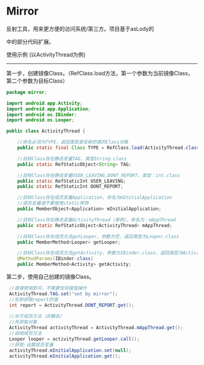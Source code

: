 # Mirror
反射工具，用来更方便的访问系统/第三方。项目基于asLody的

[VirtualApp]: https://github.com/asLody/VirtualApp

中的部分代码扩展。



使用示例 (以ActivityThread为例)

------

第一步，创建镜像Class。（RefClass.load方法，第一个参数为当前镜像Class，第二个参数为目标Class）

```java
package mirror;

import android.app.Activity;
import android.app.Application;
import android.os.IBinder;
import android.os.Looper;

public class ActivityThread {

    //命名必须为TYPE，返回类型是反射的类的Class对象
    public static final Class TYPE = RefClass.load(ActivityThread.class,"android.app.ActivityThread");

    //目标Class存在静态变量TAG，类型String.class
    public static RefStaticObject<String> TAG;

    //目标Class存在静态变量USER_LEAVING,DONT_REPORT，类型：int.class
    public static RefStaticInt USER_LEAVING;
    public static RefStaticInt DONT_REPORT;

    //目标Class存在成员变量Application，命名为mInitialApplication
    //成员变量请不要使用static修饰
    public MemberObject<Application> mInitialApplication;

    //目标Class存在静态变量ActivityThread（单例），命名为：mAppThread
    public static RefStaticObject<ActivityThread> mAppThread;

    //目标Class存在成员方法getLooper，参数为空，返回类型为Looper.class
    public MemberMethod<Looper> getLooper;

    //目标Class存在成员方法getActivity，参数为IBinder.class，返回类型为Activity.class
    @MethodParams(IBinder.class)
    public MemberMethod<Activity> getActivity;

```



第二步，使用自己创建的镜像Class。

```java
 //直接使用即可，不需要任何赋值操作
 ActivityThread.TAG.set("set by mirror");
 //反射获取report的值
 int report = ActivityThread.DONT_REPORT.get();
        
 //对于成员方法（非静态）
 //先获取对象
 ActivityThread activityThread = ActivityThread.mAppThread.get();
 //调用成员方法
 Looper looper = activityThread.getLooper.call();
 //获取-设置成员变量
 activityThread.mInitialApplication.set(null);
 activityThread.mInitialApplication.get();
```

